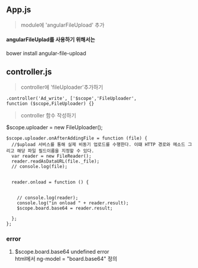 

## App.js
> module에 'angularFileUpload' 추가

#### angularFileUplad를 사용하기 위해서는 
bower install angular-file-upload 


## controller.js
> controller에 'fileUploader'추가하기

	.controller('Ad_write', ['$scope','FileUploader',
	function ($scope,FileUploader) {}
	
> controller 함수 작성하기

  $scope.uploader = new FileUploader();

    $scope.uploader.onAfterAddingFile = function (file) {
      //$upload 서비스를 통해 실제 비동기 업로드를 수행한다. 이떄 HTTP 경로와 메소드 그리고 해당 파일 필드이름을 지정할 수 있다.
      var reader = new FileReader();
      reader.readAsDataURL(file._file);
      // console.log(file);


      reader.onload = function () {


        // console.log(reader);
        console.log("in onload " + reader.result);
        $scope.board.base64 = reader.result;

      };
    };

### error
1. $scope.board.base64 undefined error
<br> html에서 ng-model = "board.base64" 정의